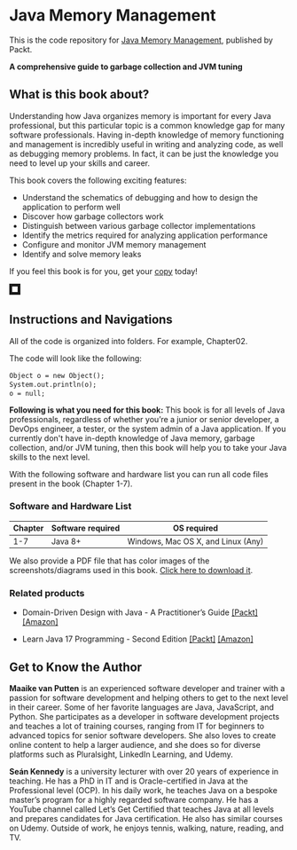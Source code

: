 # Java Memory Management

<a href=""><img src="https://static.packt-cdn.com/products/9781801812856/cover/smaller" alt="" height="256px" align="right"></a>

This is the code repository for [Java Memory Management](), published by Packt.

**A comprehensive guide to garbage collection and JVM tuning**

## What is this book about?
Understanding how Java organizes memory is important for every Java professional, but this particular topic is a common knowledge gap for many software professionals. Having in-depth knowledge of memory functioning and management is incredibly useful in writing and analyzing code, as well as debugging memory problems. In fact, it can be just the knowledge you need to level up your skills and career.

This book covers the following exciting features:
* Understand the schematics of debugging and how to design the application to perform well
* Discover how garbage collectors work
* Distinguish between various garbage collector implementations
* Identify the metrics required for analyzing application performance
* Configure and monitor JVM memory management
* Identify and solve memory leaks

If you feel this book is for you, get your [copy](https://www.amazon.com/dp/1801812853) today!

<a href="https://www.packtpub.com/?utm_source=github&utm_medium=banner&utm_campaign=GitHubBanner"><img src="https://raw.githubusercontent.com/PacktPublishing/GitHub/master/GitHub.png" 
alt="https://www.packtpub.com/" border="5" /></a>

## Instructions and Navigations
All of the code is organized into folders. For example, Chapter02.

The code will look like the following:
```
Object o = new Object();
System.out.println(o);
o = null;
```

**Following is what you need for this book:**
This book is for all levels of Java professionals, regardless of whether you’re a junior or senior developer, a DevOps engineer, a tester, or the system admin of a Java application. If you currently don't have in-depth knowledge of Java memory, garbage collection, and/or JVM tuning, then this book will help you to take your Java skills to the next level.

With the following software and hardware list you can run all code files present in the book (Chapter 1-7).
### Software and Hardware List
| Chapter | Software required | OS required |
| -------- | ------------------------------------ | ----------------------------------- |
| 1-7 | Java 8+ | Windows, Mac OS X, and Linux (Any) |


We also provide a PDF file that has color images of the screenshots/diagrams used in this book. [Click here to download it](https://packt.link/OeQqF).

### Related products
*  Domain-Driven Design with Java - A Practitioner’s Guide [[Packt]](https://www.packtpub.com/product/domain-driven-design-with-java-a-practitioners-guide/9781800560734?utm_source=github&utm_medium=repository&utm_campaign=9781800560734) [[Amazon]](https://www.amazon.com/dp/1800560737)

* Learn Java 17 Programming - Second Edition [[Packt]](https://www.packtpub.com/product/learn-java-17-programming-second-edition/9781803241432?utm_source=github&utm_medium=repository&utm_campaign=9781803241432) [[Amazon]](https://www.amazon.com/dp/1803241438)

## Get to Know the Author
**Maaike van Putten**
is an experienced software developer and trainer with a passion for software development and helping others to get to the next level in their career. Some of her favorite languages are Java, JavaScript, and Python. She participates as a developer in software development projects and teaches a lot of training courses, ranging from IT for beginners to advanced topics for senior software developers. She also loves to create online content to help a larger audience, and she does so for diverse platforms such as Pluralsight, LinkedIn Learning, and Udemy.

**Seán Kennedy**
is a university lecturer with over 20 years of experience in teaching. He has a PhD in IT and is Oracle-certified in Java at the Professional level (OCP). In his daily work, he teaches Java on a bespoke master’s program for a highly regarded software company. He has a YouTube channel called Let’s Get Certified that teaches Java at all levels and prepares candidates for Java certification. He also has similar courses on Udemy. Outside of work, he enjoys tennis, walking, nature, reading, and TV.
